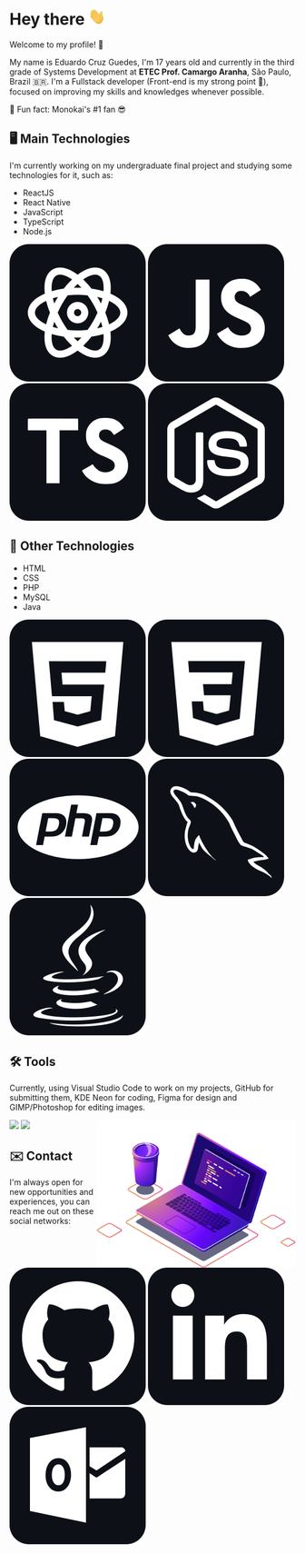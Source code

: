﻿# Hey there <img src="./images/hi.gif" width="30px" height="30px" />
Welcome to my profile! 🙂

My name is Eduardo Cruz Guedes, I'm 17 years old and currently in the third grade of Systems Development at **ETEC Prof. Camargo Aranha**, São Paulo, Brazil 🇧🇷. I'm a Fullstack developer (Front-end is my strong point 💪), focused on improving my skills and knowledges whenever possible.

🦄 Fun fact: Monokai's #1 fan 😎

## 🖥️ Main Technologies
I'm currently working on my undergraduate final project and studying some technologies for it, such as:

-  ReactJS
- React Native 
- JavaScript
- TypeScript
- Node.js

![ReactJS](./images/react-dark.svg) ![JS](./images/js-dark.svg) ![TS](./images/ts-dark.svg) ![Node.js](./images/node-dark.svg)

## 🤖 Other Technologies 
- HTML
- CSS
- PHP
- MySQL
- Java

![HTML](./images/html-dark.svg) ![CSS](./images/css-dark.svg) ![PHP](./images/php-dark.svg) ![MySQL](./images/sql-dark.svg) ![Java](./images/java-dark.svg)
     
## 🛠️ Tools
Currently, using Visual Studio Code to work on my projects, GitHub for submitting them, KDE Neon for coding, Figma for design and GIMP/Photoshop for editing images.

<img src="https://github-readme-stats.vercel.app/api?username=Educg550&theme=monokai" />
<img src="https://github-readme-stats.vercel.app/api/top-langs/?username=Educg550&layout=compact&theme=monokai" />

<img align="right" src="./images/computer-illustration.png" width="350"/>

## ✉️ Contact
I'm always open for new opportunities and experiences, you can reach me out on these social networks:

[![GitHub](./images/github-dark.svg)](https://github.com/Educg550) [![LinkedIn](./images/linkedin-dark.svg)](https://www.linkedin.com/in/eduardo-cruz-guedes-276a01206/) [![Outlook](./images/outlook-dark.svg)](mailto:eduardo9cruz@outlook.com)
